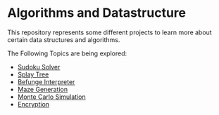 # Algorithms and Datastructure

This repository represents some different projects to learn more about certain data structures and algorithms.

The Following Topics are being explored:
- [Sudoku Solver](./SudokuSolver)
- [Splay Tree](./SplayTree)
- [Befunge Interpreter](./BefungeInterpreter)
- [Maze Generation](./MazeGenerator)
- [Monte Carlo Simulation](./SnakesAndLadders)
- [Encryption](./Encryption)

